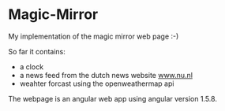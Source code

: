 # Magic-Mirror

My implementation of the magic mirror web page :-)

So far it contains:
- a clock
- a news feed from the dutch news website www.nu.nl
- weahter forcast using the openweathermap api

The webpage is an angular web app using angular version 1.5.8.
